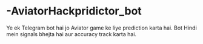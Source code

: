 # -AviatorHackpridictor_bot
Ye ek Telegram bot hai jo Aviator game ke liye prediction karta hai. Bot Hindi mein signals bhejta hai aur accuracy track karta hai.
